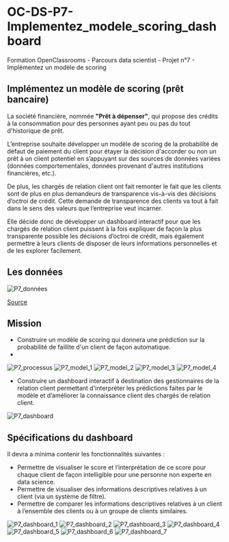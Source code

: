 # OC-DS-P7-Implementez_modele_scoring_dashboard
Formation OpenClassrooms - Parcours data scientist - Projet n°7 - Implémentez un modèle de scoring

## Implémentez un modèle de scoring (prêt bancaire)

La société financière, nommée __"Prêt à dépenser"__,  qui propose des crédits à la consommation pour des personnes ayant peu ou pas du tout d'historique de prêt.

L’entreprise souhaite développer un modèle de scoring de la probabilité de défaut de paiement du client pour étayer la décision d'accorder ou non un prêt à un client potentiel en s’appuyant sur des sources de données variées (données comportementales, données provenant d'autres institutions financières, etc.).

De plus, les chargés de relation client ont fait remonter le fait que les clients sont de plus en plus demandeurs de transparence vis-à-vis des décisions d’octroi de crédit. Cette demande de transparence des clients va tout à fait dans le sens des valeurs que l’entreprise veut incarner.

Elle décide donc de développer un dashboard interactif pour que les chargés de relation client puissent à la fois expliquer de façon la plus transparente possible les décisions d’octroi de crédit, mais également permettre à leurs clients de disposer de leurs informations personnelles et de les explorer facilement. 

## Les données
![P7_données](https://user-images.githubusercontent.com/71518818/135585392-c274981e-5f4e-4ef7-bfa5-a739c819d939.png)

[Source](https://www.kaggle.com/c/home-credit-default-risk/data)

## Mission
- Construire un modèle de scoring qui donnera une prédiction sur la probabilité de faillite d'un client de façon automatique.
- 
![P7_processus](https://user-images.githubusercontent.com/71518818/135584589-0b0b430e-dd90-41b8-9400-3d816cf7b83d.png)
![P7_model_1](https://user-images.githubusercontent.com/71518818/135585611-2371be6e-59f2-4f73-b52d-03ba7fdf413f.png)
![P7_model_2](https://user-images.githubusercontent.com/71518818/135585729-59a97537-0b97-4d29-b366-95dc53e8e3a1.png)
![P7_model_3](https://user-images.githubusercontent.com/71518818/135585788-f1309892-8faf-4f99-b397-d617dcd836e7.png)
![P7_model_4](https://user-images.githubusercontent.com/71518818/135585822-5a6f6d38-3fa4-4f46-a75e-7a05a83edb06.png)

- Construire un dashboard interactif à destination des gestionnaires de la relation client permettant d'interpréter les prédictions faites par le modèle et d’améliorer la connaissance client des chargés de relation client.

![P7_dashboard](https://user-images.githubusercontent.com/71518818/135585962-91637206-ca46-4c6a-a16f-cd2685e24572.png)

## Spécifications du dashboard
Il devra a minima contenir les fonctionnalités suivantes :

- Permettre de visualiser le score et l’interprétation de ce score pour chaque client de façon intelligible pour une personne non experte en data science.
- Permettre de visualiser des informations descriptives relatives à un client (via un système de filtre).
- Permettre de comparer les informations descriptives relatives à un client à l’ensemble des clients ou à un groupe de clients similaires.
 
![P7_dashboard_1](https://user-images.githubusercontent.com/71518818/135585888-de377a58-e204-4723-9509-b32b0438f1b3.png)
![P7_dashboard_2](https://user-images.githubusercontent.com/71518818/135586004-bc59be22-c9c8-46d6-b0c8-0ab78ce4176d.png)
![P7_dashboard_3](https://user-images.githubusercontent.com/71518818/135586045-892879c9-eb04-499b-9646-15e9ffc7ff35.png)
![P7_dashboard_4](https://user-images.githubusercontent.com/71518818/135586060-9b17beb7-5519-4747-9c4b-0f6018a14d8e.png)
![P7_dashboard_5](https://user-images.githubusercontent.com/71518818/135586111-35707be9-2bb6-4c72-8d10-21f2b4a4230c.png)
![P7_dashboard_6](https://user-images.githubusercontent.com/71518818/135586155-dec168be-2c08-4c7f-ad04-b386e94e0794.png)
![P7_dashboard_7](https://user-images.githubusercontent.com/71518818/135586188-bc26e9ba-7c03-4e7c-8874-a30f12dcf126.png)

